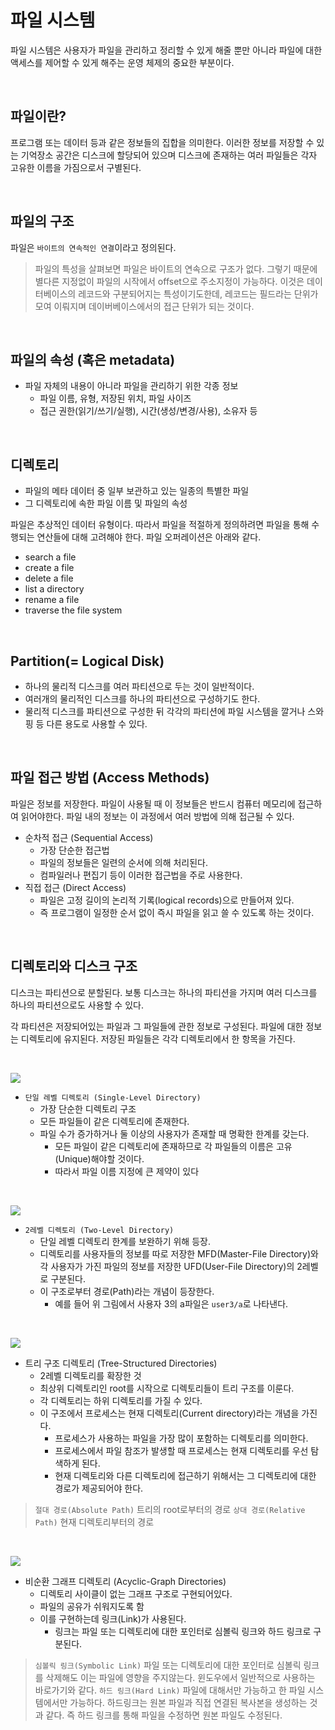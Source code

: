 # 파일 시스템

파일 시스템은 사용자가 파일을 관리하고 정리할 수 있게 해줄 뿐만 아니라 파일에 대한 액세스를 제어할 수 있게 해주는 운영 체제의 중요한 부분이다.


</br>

## 파일이란?

프로그램 또는 데이터 등과 같은 정보들의 집합을 의미한다. 이러한 정보를 저장할 수 있는 기억장소 공간은 디스크에 할당되어 있으며 디스크에 존재하는 여러 파일들은 각자 고유한 이름을 가짐으로서 구별된다.

</br>

## 파일의 구조

파일은 `바이트의 연속적인 연결`이라고 정의된다.

> 파일의 특성을 살펴보면 파일은 바이트의 연속으로 구조가 없다. 그렇기 때문에 별다른 지정없이 파일의 시작에서 offset으로 주소지정이 가능하다. 이것은 데이터베이스의 레코드와 구분되어지는 특성이기도한데, 레코드는 필드라는 단위가 모여 이뤄지며 데이버베이스에서의 접근 단위가 되는 것이다.

</br>

## 파일의 속성 (혹은 metadata)

* 파일 자체의 내용이 아니라 파일을 관리하기 위한 각종 정보
    * 파일 이름, 유형, 저장된 위치, 파일 사이즈
    * 접근 권한(읽기/쓰기/실행), 시간(생성/변경/사용), 소유자 등

</br>

## 디렉토리

* 파일의 메타 데이터 중 일부 보관하고 있는 일종의 특별한 파일
* 그 디렉토리에 속한 파일 이름 및 파일의 속성

파일은 추상적인 데이터 유형이다. 따라서 파일을 적절하게 정의하려면 파일을 통해 수행되는 연산들에 대해 고려해야 한다. 파일 오퍼레이션은 아래와 같다.

* search a file
* create a file
* delete a file
* list a directory
* rename a file
* traverse the file system

</br>

## Partition(= Logical Disk)

* 하나의 물리적 디스크를 여러 파티션으로 두는 것이 일반적이다.
* 여러개의 물리적인 디스크를 하나의 파티션으로 구성하기도 한다.
* 물리적 디스크를 파티션으로 구성한 뒤 각각의 파티션에 파일 시스템을 깔거나 스와핑 등 다른 용도로 사용할 수 있다.

</br>

## 파일 접근 방법 (Access Methods)

파일은 정보를 저장한다. 파일이 사용될 때 이 정보들은 반드시 컴퓨터 메모리에 접근하여 읽어야한다. 파일 내의 정보는 이 과정에서 여러 방법에 의해 접근될 수 있다.

* 순차적 접근 (Sequential Access)
    * 가장 단순한 접근법
    * 파일의 정보들은 일련의 순서에 의해 처리된다.
    * 컴파일러나 편집기 등이 이러한 접근법을 주로 사용한다.
* 직접 접근 (Direct Access)
    * 파일은 고정 길이의 논리적 기록(logical records)으로 만들어져 있다.
    * 즉 프로그램이 일정한 순서 없이 즉시 파일을 읽고 쓸 수 있도록 하는 것이다.

</br>

## 디렉토리와 디스크 구조

디스크는 파티션으로 분할된다. 보통 디스크는 하나의 파티션을 가지며 여러 디스크를 하나의 파티션으로도 사용할 수 있다.

각 파티션은 저장되어있는 파일과 그 파일들에 관한 정보로 구성된다. 파일에 대한 정보는 디렉토리에 유지된다. 저장된 파일들은 각각 디렉토리에서 한 항목을 가진다.

</br>

![](https://i.imgur.com/doJ37eN.png)

* `단일 레벨 디렉토리 (Single-Level Directory)`
    * 가장 단순한 디렉토리 구조
    * 모든 파일들이 같은 디렉토리에 존재한다.
    * 파일 수가 증가하거나 둘 이상의 사용자가 존재할 때 명확한 한계를 갖는다.
        * 모든 파일이 같은 디렉토리에 존재하므로 각 파일들의 이름은 고유(Unique)해야할 것이다.
        * 따라서 파일 이름 지정에 큰 제약이 있다
        
</br>

![](https://i.imgur.com/QogAh0J.png)

* `2레벨 디렉토리 (Two-Level Directory)`
    * 단일 레벨 디렉토리 한계를 보완하기 위해 등장.
    * 디렉토리를 사용자들의 정보를 따로 저장한 MFD(Master-File Directory)와 각 사용자가 가진 파일의 정보를 저장한 UFD(User-File Directory)의 2레벨로 구분된다.
    * 이 구조로부터 경로(Path)라는 개념이 등장한다.
        * 예를 들어 위 그림에서 사용자 3의 a파일은 `user3/a`로 나타낸다.

</br>

![](https://i.imgur.com/IR4ln6w.png)

* 트리 구조 디렉토리 (Tree-Structured Directories)
    * 2레벨 디렉토리를 확장한 것
    * 최상위 디렉토리인 root를 시작으로 디렉토리들이 트리 구조를 이룬다.
    * 각 디렉토리는 하위 디렉토리를 가질 수 있다.
    * 이 구조에서 프로세스는 현재 디렉토리(Current directory)라는 개념을 가진다.
        * 프로세스가 사용하는 파일을 가장 많이 포함하는 디렉토리를 의미한다.
        * 프로세스에서 파일 참조가 발생할 때 프로세스는 현재 디렉토리를 우선 탐색하게 된다.
        * 현재 디렉토리와 다른 디렉토리에 접근하기 위해서는 그 디렉토리에 대한 경로가 제공되어야 한다.

> `절대 경로(Absolute Path)` 트리의 root로부터의 경로
> `상대 경로(Relative Path)` 현재 디렉토리부터의 경로

</br>

![](https://i.imgur.com/7fl5pRa.png)

* 비순환 그래프 디렉토리 (Acyclic-Graph Directories)
    * 디렉토리 사이클이 없는 그래프 구조로 구현되어있다.
    * 파일의 공유가 쉬워지도록 함
    * 이를 구현하는데 링크(Link)가 사용된다.
        * 링크는 파일 또는 디렉토리에 대한 포인터로 심볼릭 링크와 하드 링크로 구분된다.

> `심볼릭 링크(Symbolic Link)` 파일 또는 디렉토리에 대한 포인터로 심볼릭 링크를 삭제해도 이는 파일에 영향을 주지않는다. 윈도우에서 일반적으로 사용하는 바로가기와 같다.
> `하드 링크(Hard Link)` 파일에 대해서만 가능하고 한 파일 시스템에서만 가능하다. 하드링크는 원본 파일과 직접 연결된 복사본을 생성하는 것과 같다. 즉 하드 링크를 통해 파일을 수정하면 원본 파일도 수정된다.
